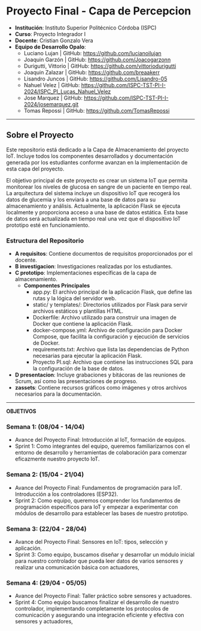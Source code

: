 
# Proyecto Final - Capa de Percepcion

- **Institución**: Instituto Superior Politécnico Córdoba (ISPC)
- **Curso**: Proyecto Integrador I
- **Docente**: Cristian Gonzalo Vera
- **Equipo de Desarrollo Opalo**:
  - Luciano Lujan | GitHub: https://github.com/lucianoilujan
  - Joaquin Garzón | GitHub: https://github.com/Joacogarzonn
  - Durigutti, Vittorio | GitHub: https://github.com/vittoriodurigutti
  - Joaquin Zalazar | GitHub: https://github.com/breaakerr
  - Lisandro Juncos | GitHub: https://github.com/Lisandro-05
  - Nahuel Velez | GitHub: https://github.com/ISPC-TST-PI-I-2024/ISPC_PI_Lucas_Nahuel_Velez 
  - Jose Marquez | GitHub: https://github.com/ISPC-TST-PI-I-2024/josemarquez.git
  - Tomas Repossi | GitHub:  https://github.com/TomasRepossi

------------------------------------------

## Sobre el Proyecto

Este repositorio está dedicado a la Capa de Almacenamiento del proyecto IoT. Incluye todos los componentes desarrollados y documentación generada por los estudiantes conforme avanzan en la implementación de esta capa del proyecto.

El objetivo principal de este proyecto es crear un sistema IoT que permita monitorear los niveles de glucosa en sangre de un paciente en tiempo real. La arquitectura del sistema incluye un dispositivo IoT que recogerá los datos de glucemia y los enviará a una base de datos para su almacenamiento y análisis. Actualmente, la aplicación Flask se ejecuta localmente y proporciona acceso a una base de datos estática. Esta base de datos será actualizada en tiempo real una vez que el dispositivo IoT prototipo esté en funcionamiento.

### Estructura del Repositorio

- **A requisitos**: Contiene documentos de requisitos proporcionados por el docente.
- **B investigacion**: Investigaciones realizadas por los estudiantes.
- **C prototipo**: Implementaciones específicas de la capa de almacenamiento.
  - **Componentes Principales**
    - app.py: El archivo principal de la aplicación Flask, que define las rutas y la lógica del servidor web.
    - static/ y templates/: Directorios utilizados por Flask para servir archivos estáticos y plantillas HTML.
    - Dockerfile: Archivo utilizado para construir una imagen de Docker que contiene la aplicación Flask.
    - docker-compose.yml: Archivo de configuración para Docker Compose, que facilita la configuración y ejecución de servicios de Docker.
    - requirements.txt: Archivo que lista las dependencias de Python necesarias para ejecutar la aplicación Flask.
    - Proyecto PI.sql: Archivo que contiene las instrucciones SQL para la configuración de la base de datos.
- **D presentacion**: Incluye grabaciones y bitácoras de las reuniones de Scrum, así como las presentaciones de progreso.
- **zassets**: Contiene recursos gráficos como imágenes y otros archivos necesarios para la documentación.

------------------------------------------

**OBJETIVOS**

### Semana 1: (08/04 - 14/04)
- Avance del Proyecto Final: Introducción al IoT, formación de equipos.
- Sprint 1: Como integrantes del equipo, queremos familiarizarnos con el entorno de desarrollo y herramientas de colaboración para comenzar eficazmente nuestro proyecto IoT.

### Semana 2: (15/04 - 21/04)
- Avance del Proyecto Final: Fundamentos de programación para IoT. Introducción a los controladores (ESP32).
- Sprint 2: Como equipo, queremos comprender los fundamentos de programación específicos para IoT y empezar a experimentar con módulos de desarrollo para establecer las bases de nuestro prototipo.

### Semana 3: (22/04 - 28/04)
- Avance del Proyecto Final: Sensores en IoT: tipos, selección y aplicación.
- Sprint 3: Como equipo, buscamos diseñar y desarrollar un módulo inicial para nuestro controlador que pueda leer
datos de varios sensores y realizar una comunicación básica con actuadores,

### Semana 4: (29/04 - 05/05)
- Avance del Proyecto Final: Taller práctico sobre sensores y actuadores.
- Sprint 4: Como equipo  buscamos finalizar el desarrollo de nuestro controlador, implementando completamente
los protocolos de comunicación y asegurando una integración eficiente y
efectiva con sensores y actuadores,

